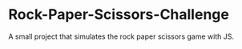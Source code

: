 # Rock-Paper-Scissors-Challenge
A small project that simulates the rock paper scissors game with JS.
